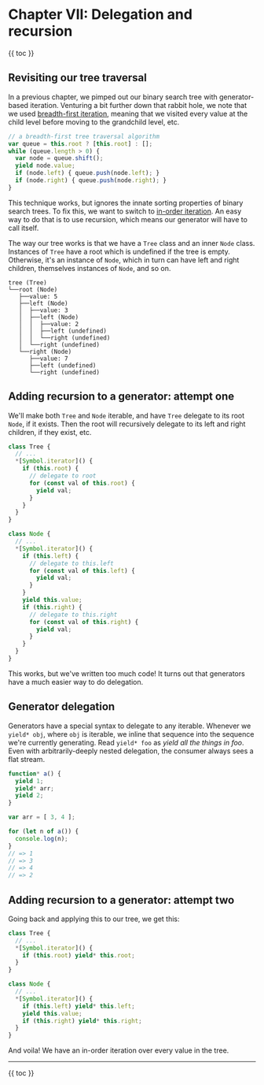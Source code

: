# Chapter VII: Delegation and recursion

{{ toc }}

## Revisiting our tree traversal

In a previous chapter, we pimped out our binary search tree with generator-based iteration. Venturing a bit further down that rabbit hole, we note that we used [breadth-first iteration](https://en.wikipedia.org/wiki/Breadth-first_search), meaning that we visited every value at the child level before moving to the grandchild level, etc.

```js
// a breadth-first tree traversal algorithm
var queue = this.root ? [this.root] : [];
while (queue.length > 0) {
  var node = queue.shift();
  yield node.value;
  if (node.left) { queue.push(node.left); }
  if (node.right) { queue.push(node.right); }
}
```

This technique works, but ignores the innate sorting properties of binary search trees. To fix this, we want to switch to [in-order iteration](https://en.wikipedia.org/wiki/Tree_traversal#In-order). An easy way to do that is to use recursion, which means our generator will have to call itself.

The way our tree works is that we have a `Tree` class and an inner `Node` class. Instances of `Tree` have a root which is undefined if the tree is empty. Otherwise, it's an instance of `Node`, which in turn can have left and right children, themselves instances of `Node`, and so on.

```
tree (Tree)
└──root (Node)
   ├──value: 5
   ├──left (Node)
   │  ├──value: 3
   │  ├──left (Node)
   │  │  ├──value: 2
   │  │  ├──left (undefined)
   │  │  └──right (undefined)
   │  └──right (undefined)
   └──right (Node)
      ├──value: 7
      ├──left (undefined)
      └──right (undefined)
```

## Adding recursion to a generator: attempt one

We'll make both `Tree` and `Node` iterable, and have `Tree` delegate to its root `Node`, if it exists. Then the root will recursively delegate to its left and right children, if they exist, etc.

```js
class Tree {
  // ...
  *[Symbol.iterator]() {
    if (this.root) {
      // delegate to root
      for (const val of this.root) {
        yield val;
      }
    }
  }
}

class Node {
  // ...
  *[Symbol.iterator]() {
    if (this.left) {
      // delegate to this.left
      for (const val of this.left) {
        yield val;
      }
    }
    yield this.value;
    if (this.right) {
      // delegate to this.right
      for (const val of this.right) {
        yield val;
      }
    }
  }
}
```

This works, but we've written too much code! It turns out that generators have a much easier way to do delegation.

## Generator delegation

Generators have a special syntax to delegate to any iterable. Whenever we `yield* obj`, where `obj` is iterable, we inline that sequence into the sequence we're currently generating. Read `yield* foo` as *yield all the things in foo*. Even with arbitrarily-deeply nested delegation, the consumer always sees a flat stream.

```js
function* a() {
  yield 1;
  yield* arr;
  yield 2;
}

var arr = [ 3, 4 ];

for (let n of a()) {
  console.log(n);
}
// => 1
// => 3
// => 4
// => 2
```

## Adding recursion to a generator: attempt two

Going back and applying this to our tree, we get this:

```js
class Tree {
  // ...
  *[Symbol.iterator]() {
    if (this.root) yield* this.root;
  }
}

class Node {
  // ...
  *[Symbol.iterator]() {
    if (this.left) yield* this.left;
    yield this.value;
    if (this.right) yield* this.right;
  }
}
```

And voila! We have an in-order iteration over every value in the tree.

----------------

{{ toc }}
